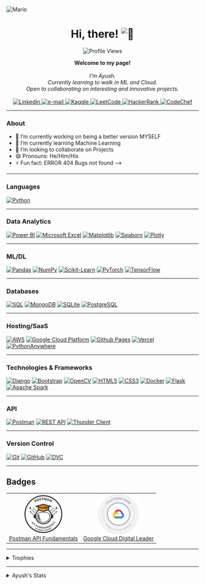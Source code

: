 ![Mario](https://github.com/AyushB21/AyushB21/assets/117504082/2f746329-909c-4dce-afca-d6290208c3bb)

<h1 align="center">Hi, there! <img src="https://media.giphy.com/media/hvRJCLFzcasrR4ia7z/giphy.gif" width="28px" alt="👋"></h1>
  <p align="center">
      <img src="https://komarev.com/ghpvc/?username=AyushB21&style=flat-square&label=Views" alt="Profile Views" />
  </p>
<p align="center">
    <b>Welcome to my page!</b><br><br>
    <i>
        I'm Ayush.<br>
        Currently learning to walk in ML and Cloud.<br>
        Open to collaborating on interesting and innovative projects.<br>
    </i><br>
    <a href="https://www.linkedin.com/in/ayushb5/">
        <img src="https://img.shields.io/badge/linkedin-%230077B5.svg?style=for-the-badge&logo=linkedin&logoColor=white" alt="LinkedIn">
    </a>
    <a href="mailto:ayushbh0612@gmail.com">
        <img src="https://img.shields.io/badge/Gmail-D14836?style=for-the-badge&logo=gmail&logoColor=white" alt="e-mail">
    </a>
    <a href="https://www.kaggle.com/ayushbh0612/">
        <img src="https://img.shields.io/badge/Kaggle-035a7d?style=for-the-badge&logo=kaggle&logoColor=white" alt="Kaggle">
    <a href="https://leetcode.com/ayushbh0612/">
        <img src="https://img.shields.io/badge/LeetCode-000000?style=for-the-badge&logo=LeetCode&logoColor=#d16c06" alt="LeetCode">
    </a>
    <a href="https://www.hackerrank.com/ayushbh0612?hr_r=1/">
        <img src="https://img.shields.io/badge/-Hackerrank-2EC866?style=for-the-badge&logo=HackerRank&logoColor=white" alt="HackerRank">
    </a>
    <a href="https://www.codechef.com/users/ayushb_05">
        <img src="https://img.shields.io/badge/CodeChef-%23964B00.svg?style=for-the-badge&logo=CodeChef&logoColor=white" alt="CodeChef">
    </a>
</p>

---
### About
- 🔭 I’m currently working on being a better version MYSELF
- 🌱 I’m currently learning Machine Learning
- 👯 I’m looking to collaborate on Projects 
- 😄 Pronouns: He/Him/His
- ⚡ Fun fact: ERROR 404 Bugs not found
-->

---

### Languages
[![Python](https://img.shields.io/badge/python-black?style=for-the-badge&logo=python)](https://www.python.org/)

---

### Data Analytics
[![Power BI](https://img.shields.io/badge/Power%20BI-black?style=for-the-badge&logo=powerbi)](https://powerbi.microsoft.com/)
[![Microsoft Excel](https://img.shields.io/badge/Microsoft%20Excel-217346?style=for-the-badge&logo=microsoftexcel&logoColor=white)](https://www.microsoft.com/en-us/microsoft-365/excel)
[![Matplotlib](https://img.shields.io/badge/Matplotlib-%23ffffff.svg?style=for-the-badge&logo=Matplotlib&logoColor=black)](https://matplotlib.org/)
[![Seaborn](https://img.shields.io/badge/Seaborn-%2300599C.svg?style=for-the-badge&logo=Seaborn&logoColor=white)](https://seaborn.pydata.org/)
[![Plotly](https://img.shields.io/badge/Plotly-%233B4D98.svg?style=for-the-badge&logo=plotly&logoColor=white)](https://plotly.com/)

---

### ML/DL
[![Pandas](https://img.shields.io/badge/pandas-black?style=for-the-badge&logo=pandas)](https://pandas.pydata.org/)
[![NumPy](https://img.shields.io/badge/numpy-black?style=for-the-badge&logo=numpy)](https://numpy.org/)
[![Scikit-Learn](https://img.shields.io/badge/scikit--learn-black?style=for-the-badge&logo=scikit-learn)](https://scikit-learn.org/)
[![PyTorch](https://img.shields.io/badge/PyTorch-black?style=for-the-badge&logo=PyTorch)](https://pytorch.org/)
[![TensorFlow](https://img.shields.io/badge/TensorFlow-%23FF6F00.svg?style=for-the-badge&logo=TensorFlow&logoColor=white)](https://www.tensorflow.org/)

---

### Databases
[![SQL](https://img.shields.io/badge/SQL-black?style=for-the-badge&logo=mysql)](https://dev.mysql.com/doc/)
[![MongoDB](https://img.shields.io/badge/MongoDB-%234ea94b.svg?style=for-the-badge&logo=mongodb&logoColor=white)](https://www.mongodb.com/)
[![SQLite](https://img.shields.io/badge/SQLite-%23003B57.svg?style=for-the-badge&logo=sqlite&logoColor=white)](https://www.sqlite.org/index.html)
[![PostgreSQL](https://img.shields.io/badge/PostgreSQL-336791?style=for-the-badge&logo=postgresql&logoColor=white)](https://www.postgresql.org/)

---

### Hosting/SaaS
[![AWS](https://img.shields.io/badge/AWS-%23FF9900.svg?style=for-the-badge&logo=amazon-aws&logoColor=white)](https://aws.amazon.com/)
[![Google Cloud Platform](https://img.shields.io/badge/Google%20Cloud-%234285F4.svg?style=for-the-badge&logo=google-cloud&logoColor=white)](https://cloud.google.com/)
[![Github Pages](https://img.shields.io/badge/github%20pages-121013?style=for-the-badge&logo=github&logoColor=white)](https://pages.github.com/)
[![Vercel](https://img.shields.io/badge/vercel-000000?style=for-the-badge&logo=vercel&logoColor=white)](https://vercel.com/)
[![PythonAnywhere](https://img.shields.io/badge/pythonanywhere-3776AB?style=for-the-badge&logo=pythonanywhere&logoColor=white)](https://www.pythonanywhere.com/)

---

### Technologies & Frameworks
[![Django](https://img.shields.io/badge/django-black?style=for-the-badge&logo=django)](https://www.djangoproject.com/)
[![Bootstrap](https://img.shields.io/badge/bootstrap-%238511FA.svg?style=for-the-badge&logo=bootstrap&logoColor=white)](https://getbootstrap.com/)
[![OpenCV](https://img.shields.io/badge/opencv-%23white.svg?style=for-the-badge&logo=opencv&logoColor=white)](https://opencv.org/)
[![HTML5](https://img.shields.io/badge/html5-black?style=for-the-badge&logo=html5)](https://developer.mozilla.org/en-US/docs/Web/Guide/HTML/HTML5)
[![CSS3](https://img.shields.io/badge/css3-black?style=for-the-badge&logo=css3)](https://developer.mozilla.org/en-US/docs/Web/CSS/CSS3)
[![Docker](https://img.shields.io/badge/docker-black?style=for-the-badge&logo=docker)](https://www.docker.com/)
[![Flask](https://img.shields.io/badge/flask-black?style=for-the-badge&logo=flask)](https://flask.palletsprojects.com/)
[![Apache Spark](https://img.shields.io/badge/Apache%20Spark-%23E25A1C.svg?style=for-the-badge&logo=Apache-Spark&logoColor=white)](https://spark.apache.org/)

---

### API
[![Postman](https://img.shields.io/badge/Postman-black?style=for-the-badge&logo=postman)](https://www.postman.com/)
[![REST API](https://img.shields.io/badge/REST%20API-black?style=for-the-badge&logo=rest)](https://restfulapi.net/)
[![Thunder Client](https://img.shields.io/badge/Thunder%20Client-black?style=for-the-badge&logo=thunder-client)](https://www.thunderclient.com/)

---

### Version Control
[![Git](https://img.shields.io/badge/Git-%23F05032.svg?style=for-the-badge&logo=git&logoColor=white)](https://git-scm.com/)
[![GitHub](https://img.shields.io/badge/GitHub-%23181717.svg?style=for-the-badge&logo=github&logoColor=white)](https://github.com/)
[![DVC](https://img.shields.io/badge/DVC-%23020029.svg?style=for-the-badge&logo=dvc&logoColor=white)](https://dvc.org/)

---

## Badges

<div align="left">
  <table>
    <tr>
      <td align="center">
        <img src="https://github.com/AyushB21/AyushB21/blob/main/Postman%20-%20Postman%20API%20Fundamentals%20Student%20Expert%20-%202024-08-26.png" width="104" height="104" alt="Postman API Fundamentals">
        <br>
        <a href="https://api.badgr.io/public/assertions/JbjZpNIFSUOd18ND5WRnxA?identity__email=ayushbh0612%40gmail.com">Postman API Fundamentals</a>
      </td>
      <td align="center">
        <img src="https://github.com/AyushB21/AyushB21/blob/main/cloud-digital-leader-certification.png" width="104" height="104" alt="Google Cloud Digital Leader">
        <br>
        <a href="https://www.credly.com/badges/60e9120f-42d5-4789-9470-0b16991722e4/public_url">Google Cloud Digital Leader</a>
      </td>
    </tr>
  </table>
</div>

---

<details>
  <summary>Trophies</summary>
  <div align="center">
    <img src="https://github-profile-trophy.vercel.app/?username=AyushB21&theme=darkhub&no-frame=true&no-bg=true)](https://github.com/ryo-ma/github-profile-trophy"/>
  </div>
</details>


---
<details>
  <summary>Ayush's Stats</summary> 
  <p align="center">
    <img src="https://denvercoder1-github-readme-stats.vercel.app/api?username=AyushB21&show_icons=true&count_private=true&theme=radical" alt="GitHub Stats" />
  </p>
  <p align="center">
    <img src="https://github-readme-stats.vercel.app/api/top-langs/?username=AyushB21&layout=compact&langs_count=8&theme=algolia&hide_border=true" alt="Top Languages" />
    <img src="https://github-readme-streak-stats.herokuapp.com/?user=AyushB21&theme=algolia&hide_border=true" alt="GitHub Streak" />
    
  </p>

  <p align="center">
    <a href="https://github.com/AyushB21">
      <img src="https://github-profile-summary-cards.vercel.app/api/cards/profile-details?username=AyushB21&theme=radical" alt="Ayush's Contributions"/>
    </a>
  </p>
</details>



